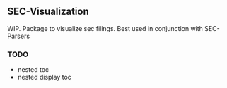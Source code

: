 ## SEC-Visualization
WIP. Package to visualize sec filings. Best used in conjunction with SEC-Parsers

### TODO
* nested toc
* nested display toc